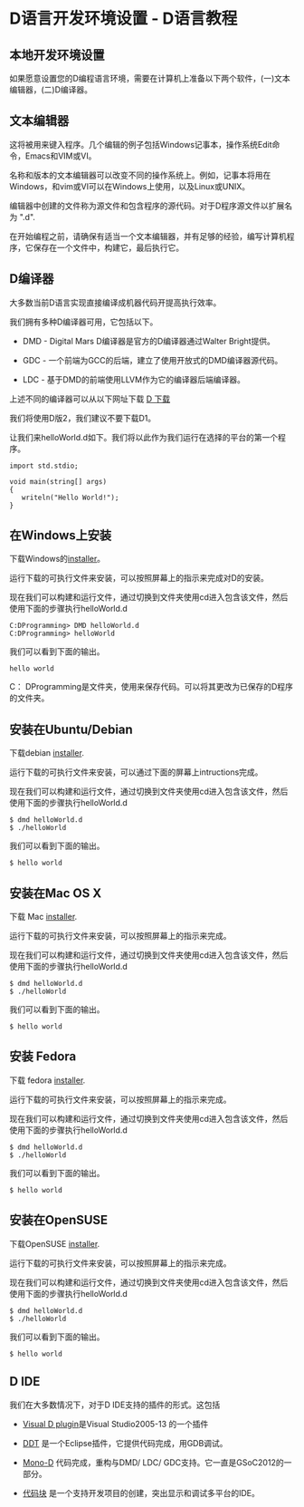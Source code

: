 # D语言开发环境设置 - D语言教程

## 本地开发环境设置

如果愿意设置您的D编程语言环境，需要在计算机上准备以下两个软件，(一)文本编辑器，(二)D编译器。

## 文本编辑器

这将被用来键入程序。几个编辑的例子包括Windows记事本，操作系统Edit命令，Emacs和VIM或VI。

名称和版本的文本编辑器可以改变不同的操作系统上。例如，记事本将用在Windows，和vim或VI可以在Windows上使用，以及Linux或UNIX。

编辑器中创建的文件称为源文件和包含程序的源代码。对于D程序源文件以扩展名为 ".d".

在开始编程之前，请确保有适当一个文本编辑器，并有足够的经验，编写计算机程序，它保存在一个文件中，构建它，最后执行它。

## D编译器

大多数当前D语言实现直接编译成机器代码开提高执行效率。

我们拥有多种D编译器可用，它包括以下。

*   DMD - Digital Mars D编译器是官方的D编译器通过Walter Bright提供。

*   GDC - 一个前端为GCC的后端，建立了使用开放式的DMD编译器源代码。

*   LDC - 基于DMD的前端使用LLVM作为它的编译器后端编译器。

上述不同的编译器可以从以下网址下载 [D 下载](http://dlang.org/download.htmll)

我们将使用D版2，我们建议不要下载D1。

让我们来helloWorld.d如下。我们将以此作为我们运行在选择的平台的第一个程序。

```
import std.stdio;

void main(string[] args)
{
   writeln("Hello World!");
}
```

## 在Windows上安装

下载Windows的[installer](http://downloads.dlang.org/releases/2013/dmd-2.064.2.exe)。

运行下载的可执行文件来安装，可以按照屏幕上的指示来完成对D的安装。

现在我们可以构建和运行文件，通过切换到文件夹使用cd进入包含该文件，然后使用下面的步骤执行helloWorld.d

```
C:DProgramming> DMD helloWorld.d
C:DProgramming> helloWorld
```

我们可以看到下面的输出。

```
hello world
```

C： DProgramming是文件夹，使用来保存代码。可以将其更改为已保存的D程序的文件夹。

## 安装在Ubuntu/Debian

下载debian [installer](http://downloads.dlang.org/releases/2013/dmd_2.064.2-0_i386.deb).

运行下载的可执行文件来安装，可以通过下面的屏幕上intructions完成。

现在我们可以构建和运行文件，通过切换到文件夹使用cd进入包含该文件，然后使用下面的步骤执行helloWorld.d

```
$ dmd helloWorld.d
$ ./helloWorld
```

我们可以看到下面的输出。

```
$ hello world
```

## 安装在Mac OS X

下载 Mac [installer](http://downloads.dlang.org/releases/2013/dmd.2.064.2.dmg).

运行下载的可执行文件来安装，可以按照屏幕上的指示来完成。

现在我们可以构建和运行文件，通过切换到文件夹使用cd进入包含该文件，然后使用下面的步骤执行helloWorld.d

```
$ dmd helloWorld.d
$ ./helloWorld
```

我们可以看到下面的输出。

```
$ hello world
```

## 安装 Fedora

下载 fedora [installer](http://downloads.dlang.org/releases/2013/dmd-2.064.2-0.fedora.i386.rpm).

运行下载的可执行文件来安装，可以按照屏幕上的指示来完成。

现在我们可以构建和运行文件，通过切换到文件夹使用cd进入包含该文件，然后使用下面的步骤执行helloWorld.d

```
$ dmd helloWorld.d
$ ./helloWorld
```

我们可以看到下面的输出。

```
$ hello world
```

## 安装在OpenSUSE

下载OpenSUSE [installer](http://downloads.dlang.org/releases/2013/dmd-2.064.2-0.openSUSE.i386.rpm).

运行下载的可执行文件来安装，可以按照屏幕上的指示来完成。

现在我们可以构建和运行文件，通过切换到文件夹使用cd进入包含该文件，然后使用下面的步骤执行helloWorld.d

```
$ dmd helloWorld.d
$ ./helloWorld
```

我们可以看到下面的输出。

```
$ hello world
```

## D IDE

我们在大多数情况下，对于D IDE支持的插件的形式。这包括

*   [Visual D plugin](https://github.com/D-Programming-Language/visuald/releases/download/v0.3.37/VisualD-v0.3.37.exe)是Visual Studio2005-13 的一个插件

*   [DDT](http://code.google.com/p/ddt/) 是一个Eclipse插件，它提供代码完成，用GDB调试。

*   [Mono-D](http://mono-d.alexanderbothe.com/) 代码完成，重构与DMD/ LDC/ GDC支持。它一直是GSoC2012的一部分。

*   [代码块](http://www.codeblocks.org/downloads/binaries/) 是一个支持开发项目的创建，突出显示和调试多平台的IDE。

 